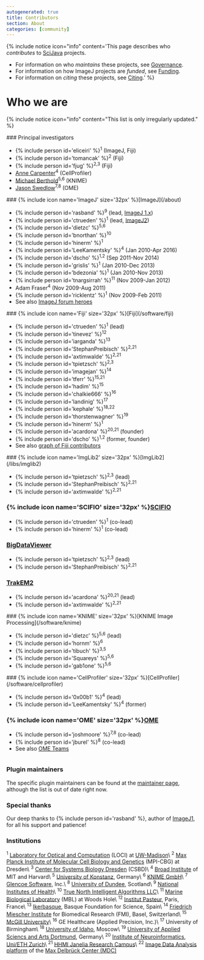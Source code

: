 ```yaml
---
autogenerated: true
title: Contributors
section: About
categories: [community]
---
```


{% include notice icon="info" content='This page describes who *contributes* to [SciJava](SciJava) projects.

-   For information on who *maintains* these projects, see [Governance](/about/governance).
-   For information on how ImageJ projects are *funded*, see [Funding](/about/funding).
-   For information on *citing* these projects, see [Citing](/about/citing).' %}


# Who we are

{% include notice icon="info" content="This list is only irregularly updated." %}

<div style="display: flex; flex-wrap: wrap">

<div style="padding-right: 1em" markdown=1>
### Principal investigators

-   {% include person id='eliceiri' %}<sup>1</sup> (ImageJ, Fiji)
-   {% include person id='tomancak' %}<sup>2</sup> (Fiji)
-   {% include person id='fjug' %}<sup>2,3</sup> (Fiji)
-   [Anne Carpenter](http://www.broadinstitute.org/~anne/)<sup>4</sup> (CellProfiler)
-   [Michael Berthold](http://www.informatik.uni-konstanz.de/berthold/mitglieder/prof-dr-michael-berthold/)<sup>5,6</sup> (KNIME)
-   [Jason Swedlow](http://www.lifesci.dundee.ac.uk/people/jason-swedlow)<sup>7,8</sup> (OME)
</div>

<div style="padding-right: 1em" markdown=1>
### {% include icon name='ImageJ' size='32px' %}[ImageJ](/about)

-   {% include person id='rasband' %}<sup>9</sup> (lead, [ImageJ 1.x](/software/imagej1))
-   {% include person id='ctrueden' %}<sup>1</sup> (lead, [ImageJ2](/software/imagej2))
-   {% include person id='dietzc' %}<sup>5,6</sup>
-   {% include person id='bnorthan' %}<sup>10</sup>
-   {% include person id='hinerm' %}<sup>1</sup>
-   {% include person id='LeeKamentsky' %}<sup>4</sup> (Jan 2010-Apr 2016)
-   {% include person id='dscho' %}<sup>1,2</sup> (Sep 2011-Nov 2014)
-   {% include person id='grislis' %}<sup>1</sup> (Jan 2010-Dec 2013)
-   {% include person id='bdezonia' %}<sup>1</sup> (Jan 2010-Nov 2013)
-   {% include person id='tnargsirrah' %}<sup>11</sup> (Nov 2009-Jan 2012)
-   Adam Fraser<sup>4</sup> (Nov 2009-Aug 2011)
-   {% include person id='ricklentz' %}<sup>1</sup> (Nov 2009-Feb 2011)
-   See also [ImageJ forum heroes](https://forum.image.sc/users)
</div>

<div style="padding-right: 1em" markdown=1>
### {% include icon name='Fiji' size='32px' %}[Fiji](/software/fiji)

-   {% include person id='ctrueden' %}<sup>1</sup> (lead)
-   {% include person id='tinevez' %}<sup>12</sup>
-   {% include person id='iarganda' %}<sup>13</sup>
-   {% include person id='StephanPreibisch' %}<sup>2,21</sup>
-   {% include person id='axtimwalde' %}<sup>2,21</sup>
-   {% include person id='tpietzsch' %}<sup>2,3</sup>
-   {% include person id='imagejan' %}<sup>14</sup>
-   {% include person id='tferr' %}<sup>15,21</sup>
-   {% include person id='hadim' %}<sup>15</sup>
-   {% include person id='chalkie666' %}<sup>16</sup>
-   {% include person id='landinig' %}<sup>17</sup>
-   {% include person id='kephale' %}<sup>18,22</sup>
-   {% include person id='thorstenwagner' %}<sup>19</sup>
-   {% include person id='hinerm' %}<sup>1</sup>
-   {% include person id='acardona' %}<sup>20,21</sup> (founder)
-   {% include person id='dscho' %}<sup>1,2</sup> (former, founder)
-   See also [graph of Fiji contributors](https://github.com/fiji/fiji/graphs/contributors)
</div>

<div style="padding-right: 1em" markdown=1>
### {% include icon name='ImgLib2' size='32px' %}[ImgLib2](/libs/imglib2)

-   {% include person id='tpietzsch' %}<sup>2,3</sup> (lead)
-   {% include person id='StephanPreibisch' %}<sup>2,21</sup>
-   {% include person id='axtimwalde' %}<sup>2,21</sup>

### {% include icon name='SCIFIO' size='32px' %}[SCIFIO](/libs/scifio)

-   {% include person id='ctrueden' %}<sup>1</sup> (co-lead)
-   {% include person id='hinerm' %}<sup>1</sup> (co-lead)

### [BigDataViewer](/plugins/bdv)

-   {% include person id='tpietzsch' %}<sup>2,3</sup> (lead)
-   {% include person id='StephanPreibisch' %}<sup>2,21</sup>

### [TrakEM2](/plugins/trakem2)

-   {% include person id='acardona' %}<sup>20,21</sup> (lead)
-   {% include person id='axtimwalde' %}<sup>2,21</sup>
</div>

<div style="padding-right: 1em" markdown=1>
### {% include icon name='KNIME' size='32px' %}[KNIME Image Processing](/software/knime)

-   {% include person id='dietzc' %}<sup>5,6</sup> (lead)
-   {% include person id='hornm' %}<sup>6</sup>
-   {% include person id='tibuch' %}<sup>3,5</sup>
-   {% include person id='Squareys' %}<sup>5,6</sup>
-   {% include person id='gab1one' %}<sup>5,6</sup>
</div>

<div style="padding-right: 1em" markdown=1>
### {% include icon name='CellProfiler' size='32px' %}[CellProfiler](/software/cellprofiler)

-   {% include person id='0x00b1' %}<sup>4</sup> (lead)
-   {% include person id='LeeKamentsky' %}<sup>4</sup> (former)

### {% include icon name='OME' size='32px' %}[OME](/software/omero)

-   {% include person id='joshmoore' %}<sup>7,8</sup> (co-lead)
-   {% include person id='jburel' %}<sup>8</sup> (co-lead)
-   See also [OME Teams](http://openmicroscopy.org/site/about/who-ome)
</div>

</div>

### Plugin maintainers

The specific plugin maintainers can be found at the [maintainer
page](Maintainer_page), although the list is out of date right now.

### Special thanks

Our deep thanks to {% include person id='rasband' %}, author of
[ImageJ1](/software/imagej1), for all his support and patience!

### Institutions

<sup>1</sup> [Laboratory for Optical and Computation](/orgs/loci) (LOCI) at [UW-Madison](http://wisc.edu/)\\
<sup>2</sup> [Max Planck Institute of Molecular Cell Biology and Genetics](/orgs/mpi-cbg) (MPI-CBG) at Dresden\\
<sup>3</sup> [Center for Systems Biology Dresden](/orgs/csbd) (CSBD)\\
<sup>4</sup> [Broad Institute](http://www.broadinstitute.org/) of MIT and Harvard\\
<sup>5</sup> [University of Konstanz](http://www.uni-konstanz.de/en/welcome/), Germany\\
<sup>6</sup> [KNIME GmbH](https://www.knime.com/)\\
<sup>7</sup> [Glencoe Software](http://glencoesoftware.com/), Inc.\\
<sup>8</sup> [University of Dundee](http://www.dundee.ac.uk/), Scotland\\
<sup>9</sup> [National Institutes of Health](http://www.nih.gov/)\\
<sup>10</sup> [True North Intelligent Algorithms LLC](http://www.truenorth-ia.com/)\\
<sup>11</sup> [Marine Biological Laboratory](http://www.mbl.edu/) (MBL) at Woods Hole\\
<sup>12</sup> [Institut Pasteur](http://www.pasteur.fr/en), Paris, France\\
<sup>13</sup> [Ikerbasque](http://www.ikerbasque.net/), Basque Foundation for Science, Spain\\
<sup>14</sup> [Friedrich Miescher Institute](https://www.fmi.ch/) for Biomedical Research (FMI), Basel, Switzerland\\
<sup>15</sup> [McGill University](https://www.mcgill.ca/)\\
<sup>16</sup> GE Healthcare (Applied Precision, Inc.)\\
<sup>17</sup> University of Birmingham\\
<sup>18</sup> [University of Idaho](http://www.uidaho.edu), Moscow\\
<sup>19</sup> [University of Applied Sciencs and Arts Dortmund](http://www.fh-dortmund.de), Germany\\
<sup>20</sup> [Institute of Neuroinformatics](https://www.ini.uzh.ch/), [Uni/ETH Zurich](https://www.ethz.ch/en.html)\\
<sup>21</sup> [HHMI Janelia Research Campus](/orgs/janelia)\\
<sup>22</sup> [Image Data Analysis platform](https://www.mdc-berlin.de/image-data-analysis) of the [Max Delbrück Center (MDC)](https://www.mdc-berlin.de/)
